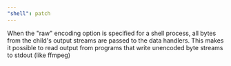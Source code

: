 ```yaml
---
"shell": patch
---
```


When the "raw" encoding option is specified for a shell process, all bytes from the child's output streams are passed to the data handlers. 
This makes it possible to read output from programs that write unencoded byte streams to stdout (like ffmpeg)